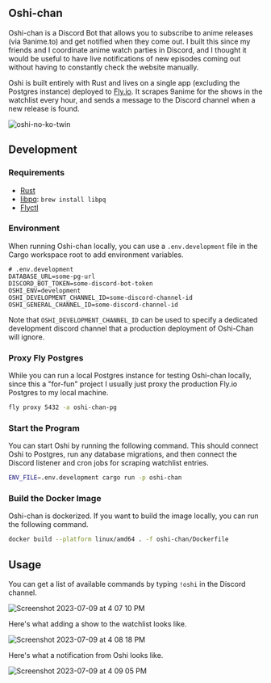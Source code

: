 ## Oshi-chan

Oshi-chan is a Discord Bot that allows you to subscribe to anime releases (via 9anime.to) and get notified when they come out. I built this since my friends and I coordinate anime watch parties in Discord, and I thought it would be useful to have live notifications of new episodes coming out without having to constantly check the website manually.

Oshi is built entirely with Rust and lives on a single app (excluding the Postgres instance) deployed to [Fly.io](https://fly.io/dashboard). It scrapes 9anime for the shows in the watchlist every hour, and sends a message to the Discord channel when a new release is found.

![oshi-no-ko-twin](https://github.com/wu-json/oshi-chan/assets/45532884/fdf143e0-47bc-454e-b882-b661b0a7e180)

## Development

### Requirements

- [Rust](https://www.rust-lang.org/tools/install)
- [libpq](https://formulae.brew.sh/formula/libpq): `brew install libpq`
- [Flyctl](https://fly.io/docs/flyctl/)

### Environment

When running Oshi-chan locally, you can use a `.env.development` file in the Cargo workspace root to add environment variables.

```env
# .env.development
DATABASE_URL=some-pg-url
DISCORD_BOT_TOKEN=some-discord-bot-token
OSHI_ENV=development
OSHI_DEVELOPMENT_CHANNEL_ID=some-discord-channel-id
OSHI_GENERAL_CHANNEL_ID=some-discord-channel-id
```

Note that `OSHI_DEVELOPMENT_CHANNEL_ID` can be used to specify a dedicated development discord channel that a production deployment of Oshi-Chan will ignore.

### Proxy Fly Postgres

While you can run a local Postgres instance for testing Oshi-chan locally, since this a "for-fun" project I usually just proxy the production Fly.io Postgres to my local machine.

```bash
fly proxy 5432 -a oshi-chan-pg
```

### Start the Program

You can start Oshi by running the following command. This should connect Oshi to Postgres, run any database migrations, and then connect the Discord listener and cron jobs for scraping watchlist entries.

```bash
ENV_FILE=.env.development cargo run -p oshi-chan
```

### Build the Docker Image

Oshi-chan is dockerized. If you want to build the image locally, you can run the following command.

```bash
docker build --platform linux/amd64 . -f oshi-chan/Dockerfile
```

## Usage

You can get a list of available commands by typing `!oshi` in the Discord channel.

![Screenshot 2023-07-09 at 4 07 10 PM](https://github.com/wu-json/oshi-chan/assets/45532884/e50473c4-e084-4521-a31a-a136c4c620fc)

Here's what adding a show to the watchlist looks like.

![Screenshot 2023-07-09 at 4 08 18 PM](https://github.com/wu-json/oshi-chan/assets/45532884/07c026b0-4c38-4fb8-9961-ec32da425420)

Here's what a notification from Oshi looks like.

![Screenshot 2023-07-09 at 4 09 05 PM](https://github.com/wu-json/oshi-chan/assets/45532884/053dae84-299a-4ce8-b286-70d2d1d2b689)
